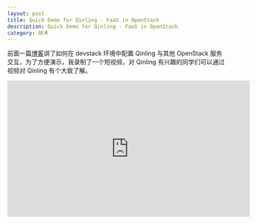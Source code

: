 ```yaml
---
layout: post
title: Quick Demo for Qinling - FaaS in OpenStack
description: Quick Demo for Qinling - FaaS in OpenStack
category: 技术
---
```


前面一篇[博客](https://lingxiankong.github.io/2017-10-06-qinling-openstack-integration.html)讲了如何在 devstack 环境中配置 Qinling 与其他 OpenStack 服务交互，为了方便演示，我录制了一个短视频，对 Qinling 有兴趣的同学们可以通过视频对 Qinling 有个大致了解。

<iframe width="560" height="315" src="https://www.youtube.com/embed/K2SiMZllN_A" frameborder="0" allowfullscreen></iframe>